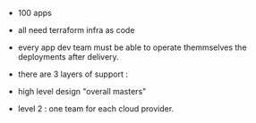 * 100 apps
* all need terraform infra as code 
* every app dev team must be able to operate themmselves the deployments after delivery.

* there are 3 layers of support : 

* high level design "overall masters"
* level 2 : one team for each cloud provider.